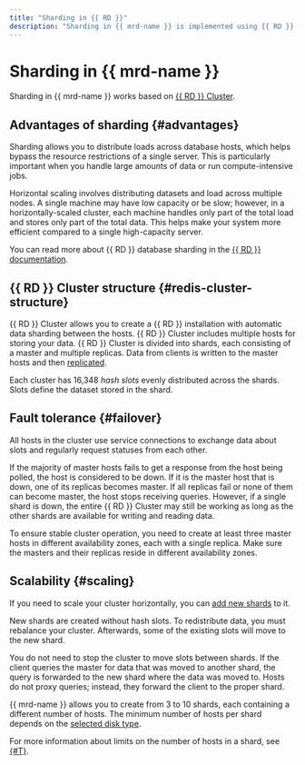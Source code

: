 ```yaml
---
title: "Sharding in {{ RD }}"
description: "Sharding in {{ mrd-name }} is implemented using {{ RD }} Cluster. {{ RD }} Cluster allows you to create a {{ RD }} installation with automatic data sharding between the hosts. Sharding allows you to distribute loads across database hosts, which helps bypass the resource restrictions of a single server. This is particularly important when you handle large amounts of data or run compute-intensive jobs."
---
```


# Sharding in {{ mrd-name }}

Sharding in {{ mrd-name }} works based on [{{ RD }} Cluster](https://redis.io/topics/cluster-tutorial).

## Advantages of sharding {#advantages}

Sharding allows you to distribute loads across database hosts, which helps bypass the resource restrictions of a single server. This is particularly important when you handle large amounts of data or run compute-intensive jobs.

Horizontal scaling involves distributing datasets and load across multiple nodes. A single machine may have low capacity or be slow; however, in a horizontally-scaled cluster, each machine handles only part of the total load and stores only part of the total data. This helps make your system more efficient compared to a single high-capacity server.

You can read more about {{ RD }} database sharding in the [{{ RD }} documentation](https://redis.io/topics/cluster-spec).

## {{ RD }} Cluster structure {#redis-cluster-structure}

{{ RD }} Cluster allows you to create a {{ RD }} installation with automatic data sharding between the hosts. {{ RD }} Cluster includes multiple hosts for storing your data. {{ RD }} Cluster is divided into shards, each consisting of a master and multiple replicas. Data from clients is written to the master hosts and then [replicated](replication.md).

Each cluster has 16,348 *hash slots* evenly distributed across the shards. Slots define the dataset stored in the shard.

## Fault tolerance {#failover}


All hosts in the cluster use service connections to exchange data about slots and regularly request statuses from each other.

If the majority of master hosts fails to get a response from the host being polled, the host is considered to be down. If it is the master host that is down, one of its replicas becomes master. If all replicas fail or none of them can become master, the host stops receiving queries. However, if a single shard is down, the entire {{ RD }} Cluster may still be working as long as the other shards are available for writing and reading data.

To ensure stable cluster operation, you need to create at least three master hosts in different availability zones, each with a single replica. Make sure the masters and their replicas reside in different availability zones.

## Scalability {#scaling}

If you need to scale your cluster horizontally, you can [add new shards](../operations/shards.md#add) to it.

New shards are created without hash slots. To redistribute data, you must rebalance your cluster. Afterwards, some of the existing slots will move to the new shard.

You do not need to stop the cluster to move slots between shards. If the client queries the master for data that was moved to another shard, the query is forwarded to the new shard where the data was moved to. Hosts do not proxy queries; instead, they forward the client to the proper shard.

{{ mrd-name }} allows you to create from 3 to 10 shards, each containing a different number of hosts. The minimum number of hosts per shard depends on the [selected disk type](./storage.md#storage-type-selection).

For more information about limits on the number of hosts in a shard, see [{#T}](./limits.md).
